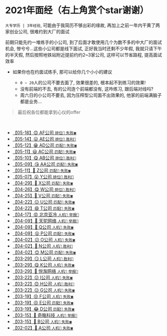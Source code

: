 # 2021年面经（右上角赏个star谢谢）

`大专学历 | 3年经验`, 可能由于我简历不够出彩的缘故, 再加上之前一年内干黄了两家创业公司, 很难约到大厂的面试

前期只能先约一堆练手的小公司, 到了后面才敢使用几个为数不多的中大厂的面试机会, 惨兮兮...这些小公司都是线下面试, 正好我当时还剩不少年假, 我就只请下午的半天假, 然后按照地铁站附近提前约约2~3家公司, 这样可以节省路程, 提高面试效率

- 如果你也在约面试练手, 那可以给你几个小小的建议

  - `0 ~ 20`人的公司不要去面了, 效果很差的, 根本起不到练习的效果!
  - 没有前端的不去, 有的公司连个前端都没有, 这咋练习, 跟后端对线吗?
  - 周六日的小公司不要去, 因为压榨型公司面不出效果的, 他家的前端满脑子都是业务...

> 最后祝各位都能拿到心仪的offer

<br />

- [【05-18】😊 AF公司 `排位👹` `失败🍀`](https://github.com/buuing/Interview/issues/32)
- [【05-14】😛 AE公司 `排位👹` `胜利🎉`](https://github.com/buuing/Interview/issues/31)
- [【05-12】😁 AD公司 `匹配🔫` `失败🍀`](https://github.com/buuing/Interview/issues/30)
- [【05-11】😃 AC公司 `匹配🔫` `失败🍀`](https://github.com/buuing/Interview/issues/29)
- [【05-10】😋 AB公司 `排位👹` `胜利🎉`](https://github.com/buuing/Interview/issues/28)
- [【05-09】😘 AA公司 `匹配🔫` `失败🍀`](https://github.com/buuing/Interview/issues/27)
- [【05-11】🙁 Z公司 `匹配🔫` `失败🍀`](https://github.com/buuing/Interview/issues/26)
- [【05-07】😮 Y公司 `排位👹` `胜利🎉`](https://github.com/buuing/Interview/issues/25)
- [【04-29】🤔 X公司 `匹配🔫` `失败🍀`](https://github.com/buuing/Interview/issues/24)
- [【04-26】😋 W公司 `排位👹` `胜利🎉`](https://github.com/buuing/Interview/issues/23)
- [【04-25】🙁 V公司 `匹配🔫` `失败🍀`](https://github.com/buuing/Interview/issues/22)
- [【04-22】😐 U公司 `匹配🔫` `失败🍀`](https://github.com/buuing/Interview/issues/21)
- [【04-22】😄 T公司 `匹配🔫` `失败🍀`](https://github.com/buuing/Interview/issues/20)
- [【04-17】😡 北京亚冷 `人机🧬` `举报🌚`](https://github.com/buuing/Interview/issues/19)
- [【04-09】🤬 天驼网络 `人机🧬` `举报🌚`](https://github.com/buuing/Interview/issues/18)
- [【04-09】🥱 Q公司 `人机🧬` `失败🍀`](https://github.com/buuing/Interview/issues/17)
- [【04-09】😮 P公司 `匹配🔫` `失败🍀`](https://github.com/buuing/Interview/issues/16)
- [【04-02】😕 O公司 `人机🧬` `失败🍀`](https://github.com/buuing/Interview/issues/15)
- [【04-02】🥰 N公司 `人机🧬` `胜利🎉`](https://github.com/buuing/Interview/issues/14)
- [【04-02】😊 M公司 `匹配🔫` `失败🍀`](https://github.com/buuing/Interview/issues/13)
- [【03-29】😏 L公司 `人机🧬` `胜利🎉`](https://github.com/buuing/Interview/issues/12)
- [【03-29】😋 K公司 `人机🧬` `失败🍀`](https://github.com/buuing/Interview/issues/11)
- [【03-29】🤬 悦淘网络 `人机🧬` `举报🌚`](https://github.com/buuing/Interview/issues/10)
- [【03-22】😕 I公司 `人机🧬` `失败🍀`](https://github.com/buuing/Interview/issues/9)
- [【03-22】😊 H公司 `人机🧬` `胜利🎉`](https://github.com/buuing/Interview/issues/8)
- [【03-22】😑 G公司 `人机🧬` `失败🍀`](https://github.com/buuing/Interview/issues/7)
- [【03-19】😒 F公司 `人机🧬` `失败🍀`](https://github.com/buuing/Interview/issues/6)
- [【03-19】😣 E公司 `匹配🔫` `失败🍀`](https://github.com/buuing/Interview/issues/5)
- [【03-19】😂 D公司 `匹配🔫` `失败🍀`](https://github.com/buuing/Interview/issues/4)
- [【03-15】🤬 奇略科技 `人机🧬` `举报🌚`](https://github.com/buuing/Interview/issues/3)
- [【03-15】🤔 B公司 `人机🧬` `失败🍀`](https://github.com/buuing/Interview/issues/2)
- [【02-02】🥱 A公司 `人机🧬` `失败🍀`](https://github.com/buuing/Interview/issues/1)
